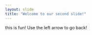 ```yaml
---
layout: slide
title: "Welcome to our second slide!"
---
```

this is fun!
Use the left arrow to go back!
